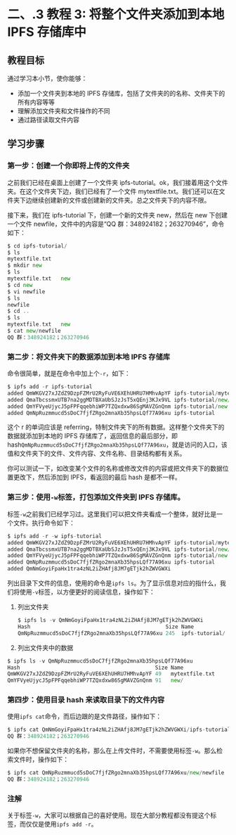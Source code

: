 # 二、.3 教程 3: 将整个文件夹添加到本地 IPFS 存储库中

## 教程目标

通过学习本小节，使你能够：

*   添加一个文件夹到本地的 IPFS 存储库，包括了文件夹的的名称、文件夹下的所有内容等等
*   理解添加文件夹和文件操作的不同
*   通过路径读取文件内容

## 学习步骤

### 第一步：创建一个你即将上传的文件夹

之前我们已经在桌面上创建了一个文件夹 ipfs-tutorial。ok，我们接着用这个文件夹。在这个文件夹下边，我们已经有了一个文件 mytextfile.txt。我们还可以在文件夹下边继续创建新的文件或创建新的文件夹。总之文件夹下的内容不限。

接下来，我们在 ipfs-tutorial 下，创建一个新的文件夹 new，然后在 new 下创建一个文件 newfile，文件中的内容是“QQ 群：348924182；263270946”，命令如下：

```go
$ cd ipfs-tutorial/
$ ls
mytextfile.txt
$ mkdir new
$ ls
mytextfile.txt   new
$ cd new
$ vi newfile
$ ls
newfile
$ cd ..
$ ls
mytextfile.txt   new
$ cat new/newfile 
QQ 群：348924182；263270946 
```

### 第二步：将文件夹下的数据添加到本地 IPFS 存储库

命令很简单，就是在命令中加上个`-r`，如下：

```go
$ ipfs add -r ipfs-tutorial
added QmWKGV27xJZdZ9DzpFZMrU2RyFuVE6XEhUHRU7HMhvApYF ipfs-tutorial/mytextfile.txt
added QmaTbcssmxUTB7na2ggMDTBXaUbSJzJsT5xQEnj3KJx9VL ipfs-tutorial/new/newfile
added QmYFVyeUjycJ5pFPFqqebhiWP7TZQxdxw86SgMAVZGnQnm ipfs-tutorial/new
added QmNpRuzmmucd5sDoC7fjfZRgo2mnaXb35hpsLQf77A96xu ipfs-tutorial 
```

这个 r 的单词应该是 referring，特制文件夹下的所有数据。这样整个文件夹下的数据就添加到本地的 IPFS 存储库了，返回信息的最后部分，即 hash`QmNpRuzmmucd5sDoC7fjfZRgo2mnaXb35hpsLQf77A96xu`，就是访问的入口，该值和文件夹下的文件、文件内容、文件名称、目录结构都有关系。

你可以测试一下，如改变某个文件的名称或修改文件的内容或把文件夹下的数据位置更改下，然后添加到 IPFS，看返回的最后 hash 是都不一样。

### 第三步：使用`-w`标签，打包添加文件夹到 IPFS 存储库。

标签`-w`之前我们已经学习过。这里我们可以把文件夹看成一个整体，就好比是一个文件。执行命令如下：

```go
$ ipfs add -r -w ipfs-tutorial
added QmWKGV27xJZdZ9DzpFZMrU2RyFuVE6XEhUHRU7HMhvApYF ipfs-tutorial/mytextfile.txt
added QmaTbcssmxUTB7na2ggMDTBXaUbSJzJsT5xQEnj3KJx9VL ipfs-tutorial/new/newfile
added QmYFVyeUjycJ5pFPFqqebhiWP7TZQxdxw86SgMAVZGnQnm ipfs-tutorial/new
added QmNpRuzmmucd5sDoC7fjfZRgo2mnaXb35hpsLQf77A96xu ipfs-tutorial
added QmNmGoyiFpaHx1tra4zNL2iZHAfj8JM7gETjk2hZWVGWXi
```

列出目录下文件的信息，使用的命令是`ipfs ls`。为了显示信息对应的指什么，我们将使用`-v`标签，以方便更好的阅读信息，操作如下：

1.  列出文件夹

    ```go
    $ ipfs ls -v QmNmGoyiFpaHx1tra4zNL2iZHAfj8JM7gETjk2hZWVGWXi
    Hash                                           Size Name
    QmNpRuzmmucd5sDoC7fjfZRgo2mnaXb35hpsLQf77A96xu 245  ipfs-tutorial/
    ```

2.  列出文件夹中的数据

```go
$ ipfs ls -v QmNpRuzmmucd5sDoC7fjfZRgo2mnaXb35hpsLQf77A96xu
Hash                                           Size Name
QmWKGV27xJZdZ9DzpFZMrU2RyFuVE6XEhUHRU7HMhvApYF 49   mytextfile.txt
QmYFVyeUjycJ5pFPFqqebhiWP7TZQxdxw86SgMAVZGnQnm 91   new/
```

### 第四步：使用目录 hash 来读取目录下的文件内容

使用`ipfs cat`命令，而后边跟的是文件路径，操作如下：

```go
$ ipfs cat QmNmGoyiFpaHx1tra4zNL2iZHAfj8JM7gETjk2hZWVGWXi/ipfs-tutorial/new/newfile
QQ 群：348924182；263270946
```

如果你不想保留文件夹的名称，那么在上传文件时，不需要使用标签`-w`。那么检索文件时，操作如下：

```go
$ ipfs cat QmNpRuzmmucd5sDoC7fjfZRgo2mnaXb35hpsLQf77A96xu/new/newfile
QQ 群：348924182；263270946
```

### 注解

关于标签`-w`，大家可以根据自己的喜好使用。现在大部分教程都没有提这个标签，而仅仅是使用`ipfs add -r`。